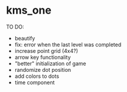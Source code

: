 # kms_one

TO DO:
- beautify
- fix: error when the last level was completed
- increase point grid (4x4?)
- arrow key functionality 
- "better" initialization of game
- randomize dot position
- add colors to dots
- time component